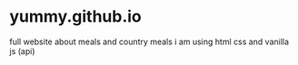 # yummy.github.io
full website about meals and country meals i am using html css and vanilla js (api)
